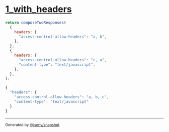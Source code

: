 # [1_with_headers](../../response_composition.test.mjs#L16)

```js
return composeTwoResponses(
  {
    headers: {
      "access-control-allow-headers": "a, b",
    },
  },
  {
    headers: {
      "access-control-allow-headers": "c, a",
      "content-type": "text/javascript",
    },
  },
);
```

```js
{
  "headers": {
    "access-control-allow-headers": "a, b, c",
    "content-type": "text/javascript"
  }
}
```

---

<sub>
  Generated by <a href="https://github.com/jsenv/core/tree/main/packages/tooling/snapshot">@jsenv/snapshot</a>
</sub>
